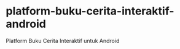 platform-buku-cerita-interaktif-android
=======================================

Platform Buku Cerita Interaktif untuk Android